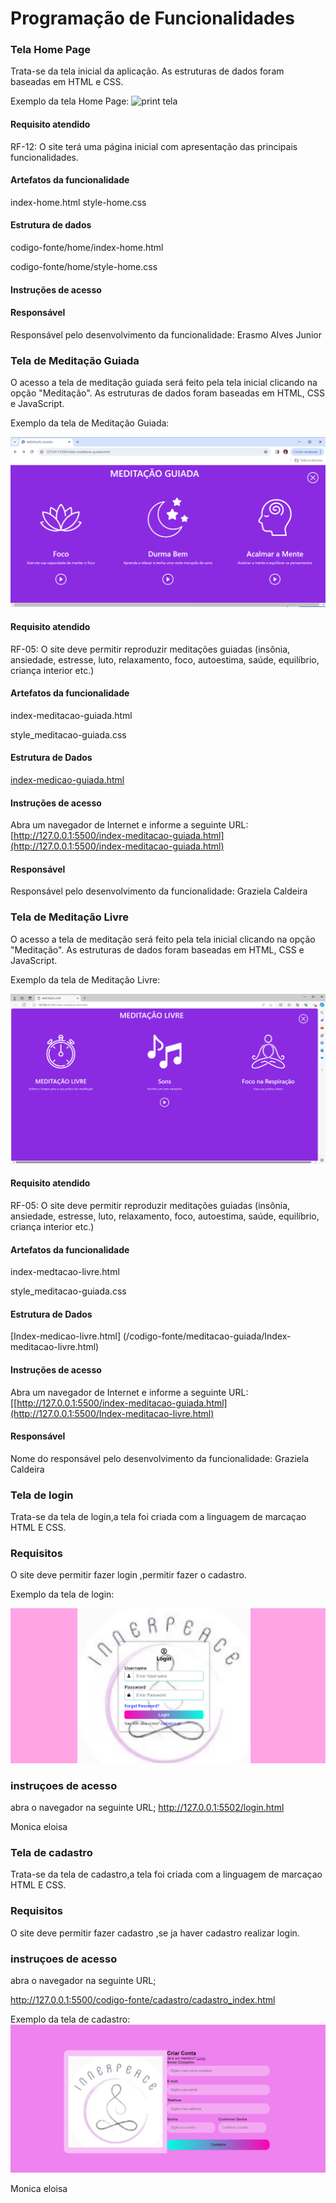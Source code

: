 # Programação de Funcionalidades

### Tela Home Page

Trata-se da tela inicial da aplicação. As estruturas de dados foram baseadas em HTML e CSS. 

Exemplo da tela Home Page:
![print tela](https://github.com/ICEI-PUC-Minas-PMV-ADS/pmv-ads-2024-1-e1-proj-web-t8-pmv-ads-2024-1-e1-projinnerpeace/assets/114961595/e48deedd-73f8-4e2d-a957-39683c122f18)


#### Requisito atendido

RF-12: O site terá uma página inicial com apresentação das principais funcionalidades.

#### Artefatos da funcionalidade

index-home.html
style-home.css

#### Estrutura de dados

codigo-fonte/home/index-home.html 

codigo-fonte/home/style-home.css 

#### Instruções de acesso

#### Responsável

Responsável pelo desenvolvimento da funcionalidade: Erasmo Alves Junior


### Tela de Meditação Guiada

O acesso a tela de meditação guiada será feito pela tela inicial clicando na opção "Meditação". As estruturas de dados foram baseadas em HTML, CSS e JavaScript. 

Exemplo da tela de Meditação Guiada:

![](/documentos/tela-meditacao-guiada.PNG)

#### Requisito atendido

RF-05: O site deve permitir reproduzir meditações guiadas (insônia, ansiedade, estresse, luto, relaxamento, foco, autoestima, saúde, equilíbrio, criança interior etc.) 


#### Artefatos da funcionalidade

index-meditacao-guiada.html

style_meditacao-guiada.css


#### Estrutura de Dados

[index-medicao-guiada.html](/codigo-fonte/meditacao-guiada/index-meditacao-guiada.html)


#### Instruções de acesso

Abra um navegador de Internet e informe a seguinte URL: [http://127.0.0.1:5500/index-meditacao-guiada.html](http://127.0.0.1:5500/index-meditacao-guiada.html)


#### Responsável

Responsável pelo desenvolvimento da funcionalidade: Graziela Caldeira

### Tela de Meditação Livre

O acesso a tela de meditação será feito pela tela inicial clicando na opção "Meditação". As estruturas de dados foram baseadas em HTML, CSS e JavaScript.

Exemplo da tela de Meditação Livre:

![](/documentos/tela-meditacao-livre.PNG)


#### Requisito atendido

RF-05: O site deve permitir reproduzir meditações guiadas (insônia, ansiedade, estresse, luto, relaxamento, foco, autoestima, saúde, equilíbrio, criança interior etc.)


#### Artefatos da funcionalidade

index-medtacao-livre.html

style_meditacao-guiada.css

#### Estrutura de Dados

[Index-medicao-livre.html] (/codigo-fonte/meditacao-guiada/Index-meditacao-livre.html)

#### Instruções de acesso

Abra um navegador de Internet e informe a seguinte URL: [\[http://127.0.0.1:5500/index-meditacao-guiada.html](http://127.0.0.1:5500/Index-meditacao-livre.html)


#### Responsável

Nome do responsável pelo desenvolvimento da funcionalidade: Graziela Caldeira


### Tela de login

Trata-se da tela de login,a tela foi criada com a linguagem de marcaçao HTML E CSS.

### Requisitos

O site deve permitir fazer login ,permitir fazer o cadastro.

Exemplo da tela de login:

![](/codigo-fonte/Login/tela%20de%20login.png)



### instruçoes de acesso
abra o navegador na seguinte URL;
http://127.0.0.1:5502/login.html

<!-- Reaponsavel pelo desenvolvimento -->
Monica eloisa 

### Tela de cadastro

Trata-se da tela de cadastro,a tela foi criada com a linguagem de marcaçao HTML E CSS.

### Requisitos

O site deve permitir fazer cadastro ,se ja haver cadastro realizar login.

### instruçoes de acesso
abra o navegador na seguinte URL;

http://127.0.0.1:5500/codigo-fonte/cadastro/cadastro_index.html

Exemplo da tela de cadastro:
![](/codigo-fonte/cadastro/tela%20de%20cadastro.png)
<!-- Reaponsavel pelo desenvolvimento -->
Monica eloisa




